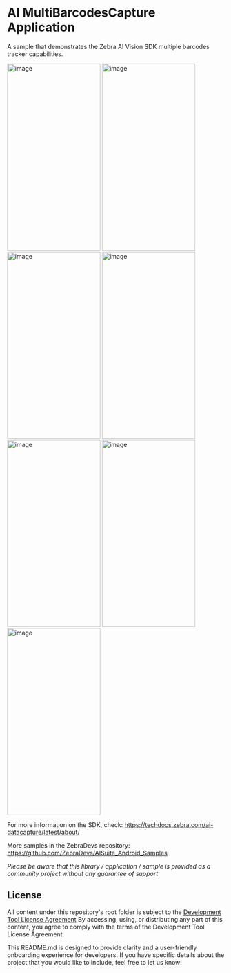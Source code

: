 # AI MultiBarcodesCapture Application

A sample that demonstrates the Zebra AI Vision SDK multiple barcodes tracker capabilities.

<img width="216" height="432" alt="image" src="https://github.com/user-attachments/assets/028c1c4f-637d-4644-ad02-cd5275e277e4" />
<img width="216" height="432" alt="image" src="https://github.com/user-attachments/assets/5a0f1d9d-72c2-4d00-bcd0-22dbe83acb32" />
<img width="216" height="432" alt="image" src="https://github.com/user-attachments/assets/0b25a5a5-bcd7-4108-9ae8-879a82dec6bf" />
<img width="216" height="432" alt="image" src="https://github.com/user-attachments/assets/2c6e2338-18f4-40f7-bc69-bb5ec238fb0f" />
<img width="216" height="432" alt="image" src="https://github.com/user-attachments/assets/61588c9d-01d0-4661-8b6f-01b016fe9678" />
<img width="216" height="432" alt="image" src="https://github.com/user-attachments/assets/be843e3a-9f2b-4649-98c9-874f57dbd352" />
<img width="216" height="432" alt="image" src="https://github.com/user-attachments/assets/99693cbc-105f-4817-9f94-5c68bf774865" />


For more information on the SDK, check:
https://techdocs.zebra.com/ai-datacapture/latest/about/

More samples in the ZebraDevs repository:
https://github.com/ZebraDevs/AISuite_Android_Samples

*Please be aware that this library / application / sample is provided as a community project without any guarantee of support*

## License
All content under this repository's root folder is subject to the [Development Tool License Agreement](https://github.com/ZebraDevs/AISuite_Android_Samples/blob/main/Zebra%20Development%20Tool%20License.pdf)
By accessing, using, or distributing any part of this content, you agree to comply with the terms of the Development Tool License Agreement.

This README.md is designed to provide clarity and a user-friendly onboarding experience for developers. If you have specific details about the project that you would like to include, feel free to let us know!
